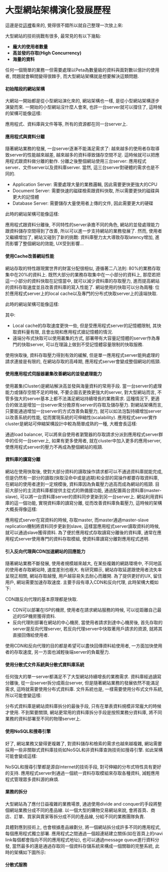 # 大型網站架構演化發展歷程

這邊是從[這裡](http://www.hollischuang.com/archives/728)看來的, 覺得很不錯所以就自己整理一次放上來:

大型網站的技術挑戰有很多, 最常見的有以下幾點:

* **龐大的使用者數量**
* **高並發的存取\(High Concurrency\)**
* **海量的資料**

任何一個簡單的業務一但需要處理以Peta為數量級的資料與面對數以億計的使用者, 問題就會瞬間變得很棘手, 而大型網站架構就是想要解決這類問題.

#### 初始階段的網站架構

大網站一開始都是從小型網站演化來的, 網站架構也一樣, 是從小型網站架構逐步演變而來. 一開始的小型網站沒什麼人會來, 也許一台server就可以撐住了, 這時候的架構可能像這樣:

應用程式、資料庫與文件等等, 所有的資源都在同一台server上.

#### 應用程式與資料分離

隨著網站業務的發展, 一台server逐漸不能滿足需求了: 越來越多的使用者存取導致server的性能越來越差, 越來越多的資料導致儲存空間不足. 這時候就可以把應用程式跟資料做分離的動作. 分離之後整個網站使用三台server: 應用程式server、文件server以及資料庫server. 當然, 這三台server對硬體的需求也是不同的.

* Application Server: 需要處理大量的業務邏輯, 因此需要更快更強大的CPU
* Document Server: 需要快速的磁碟檢索跟資料快取, 所以需要更快的磁碟與更大的記憶體
* Database Server: 需要儲存大量使用者上傳的文件, 因此需要更大的硬碟

此時的網站架構可能像這樣:

應用程式跟資料分離後, 不同特性的server承擔不同的角色, 網站的並發處理能力跟資料儲存空間得到了改善, 所以可以進一步支持網站的業務發展了. 然而, 使用者又繼續增加了, 網站又碰到了新的挑戰: 資料庫壓力太大導致存取latency增加, 進而影響了整個網站的效能, UX受到影響...

#### 使用Cache改善網站性能

網站存取的特性跟現實世界的財富分配很相似, 遵循著二八法則: 80%的業務存取集中在20%的資料上. 既然大部分的業務存取集中在一小部分的資料上, 那麼若把這一小部分的資料快取在記憶當中, 就可以減少資料庫的存取壓力, 進而提高網站的資料存取速度並且改善資料庫的寫入性能了. 網站使用的快取可以分為兩種: 位於應用程式server上的local cache以及專門的分布式快取server上的遠端快取.

此時的網站架構可能像這樣:

其中:

* Local cache的存取速度更快一些, 但是受應用程式server的記憶體限制, 其快取資料量有限, 且會出現和應用程式搶記憶體的情況.
* 遠端分布式快取可以使用叢集的方式, 部署帶有大容量記憶體的server作為專門的快取server, 可以在理論上做到不受記憶體容量限制的快取服務.

使用快取後, 資料存取壓力得到有效的緩解, 但是單一應用程式server能夠處理的請求連接是有限的, 在網站存取的高峰期, 應用程式server會變成整個網站的瓶頸.

#### 使用應用程式伺服器叢集改善網站的並發處理能力

使用叢集\(Cluster\)是網站解決高並發與海量資料的常用手段. 當一台server的處理能力或儲存空間不足的時候, 不要企圖去更換更強大的server, 對大型網站而言, 不管多強大的server基本上都不法滿足網站持續增長的業務需求. 這種情況下, 更適合的做法是增加一台server來分擔原有server的存取及儲存壓力. 對網站架構而言, 只要能通過增加一台server的方式改善負載壓力, 就可以如法泡製持續增加server以改善系統的性能, 從而實現系統的可伸縮性\(scalability\). 應用程式server實作cluster是網站可伸縮架構設計中較為簡單成熟的一種, 大概會長這樣:

通過load balancer, 可以將來自使用者瀏覽器的存取請求分派到應用程式server群中的任何一台server上, 如果有更多使用者, 就在cluster中加入更多的應用server, 使應用程式server的壓力不再成為整個網站的瓶頸.

#### 資料庫的讀寫分離

網站在使用快取後, 使對大部分資料的讀取操作請求都可以不通過資料庫就能完成, 但是仍然有一部分的讀取\(快取沒命中或是過期\)和全部的寫操作都要存取資料庫, 在網站的使用者達到一定規模後, 資料庫因為負載壓力過高而成為網站的瓶頸. 目前大部分的主流資料庫都提供主從式的熱備援功能, 通過配置兩台資料庫\(master-slave\), 可以將一台資料庫server的資料同步更新到另一台server上. 網站利用資料庫的這一個功能, 實現資料庫的讀寫分離, 從而改善資料庫負載壓力, 這時候的架構大概長得像這樣:

應用程式server在寫資料的時候, 存取master, 而master通過master-slave replication機制將資料同步更新到slave, 這樣當應用程式server讀取資料的時候, 就可以通過slave獲得資料. 為了便於應用程式存取讀寫分離後的資料庫, 通常在應用程式server使用專門的資料存取模組, 使資料庫讀寫分離對應用程式透明.

#### 引入反向代理與CDN加速網站的回應能力

隨著網站業務不斷發展, 使用者規模越來越大, 在某些複雜的網路環境中, 不同地區的使用者存取網站時, 速度差別也極大. 有研究顯示, 網站存取延遲跟使用者流失率呈現正相關, 網站存取越慢, 用戶越容易失去耐心而離開. 為了提供更好的UX, 留住用戶, 網站需要加速存取速度. 主要手段有導入CDN和反向代理, 此時架構大概如下:

CDN跟反向代理的基本原理都是快取.

* CDN可以部署在ISP的機房, 使用者在請求網站服務的時候, 可以從距離自己最近的ISP機房獲得資料.
* 反向代理則部署在網站的中心機房, 當使用者請求到達中心機房後, 首先存取的server是反向代理server, 若反向代理server中快取著用戶請求的資源, 就將其直接回傳給使用者.

使用CDN和反向代理的目的都是希望可以盡快回傳資料給使用者, 一方面加快使用者的存取速度, 另一方面也減輕後端server的負載壓力.

#### 使用分散式文件系統與分散式資料庫系統

任何強大的單一server都滿足不了大型網站持續增長的業務需求. 資料庫經過讀寫分離後, 從一台server拆分成兩台server, 但是隨著網站業務的發展依然不能滿足需求, 這時就需要使用分布式資料庫. 文件系統也是, 一樣需要使用分布式文件系統, 所以可能會變這樣:

分布式資料庫是網站資料庫拆分的最後手段, 只有在單表資料規模非常龐大的時候才使用. 不到緊要關頭, 網站更常用的資料庫拆分手段是按照業務分資料庫, 將不同業務的資料部署至不同的物理server上.

#### 使用NoSQL和搜尋引擎

好了, 網站業務又變得更複雜了, 對資料儲存和檢索的需求也越來越複雜, 網站需要採用一些非關聯式資料庫技術如NoSQL和非資料庫查詢技術如搜尋引擎. 如此架構可能會變成這樣:

NoSQL和搜尋引擎都是源自Internet的技術手段, 對可伸縮的分布式特性具有更好的支持. 應用程式server則通過一個統一資料存取模組來存取各種資料, 減輕應用程式管理眾多資料源的麻煩.

#### 業務的拆分

大型網站為了應付日益複雜的業務場景, 通過使用divide and conquer的手段將整個網站業務分成不同的產品線. 以一個大型的購物交易網站來說, 會將首頁、商店、訂單、買家與賣家等拆分成不同的產品線, 分給不同的業務團隊負責.

具體對應到技術上, 也會根據產品線劃分, 將一個網站拆分成許多不同的應用程式, 每個應用程式獨立部署. 應用程式之間通過一個超連結建立關係\(如在首頁上的navi link每個都會指向不同的應用程式地址\), 也可以通過message queue進行資料分發, 當然最多的還是通過存取同一個資料存儲系統來構成一個關聯的完整系統, 此時的架構如下圖所示:



#### 分散式服務



